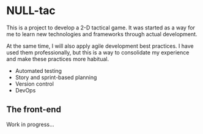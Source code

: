 # NULL-tac

This is a project to develop a 2-D tactical game.  It was started as a way for me to learn new technologies and frameworks through actual development.

At the same time, I will also apply agile development best practices.  I have used them professionally, but this is a way to consolidate my experience and make these practices more habitual.

- Automated testing
- Story and sprint-based planning
- Version control
- DevOps

## The front-end

Work in progress...
